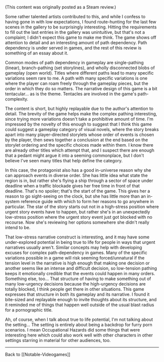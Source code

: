 (This content was originally posted as a Steam review.)

Some rather talented artists contributed to this, and while I confess to having gone in with low expectations, I found route-hunting for the last few scenes in the gallery to be surprisingly interesting. Hitting the requirements to fill out the last entries in the gallery was unintuitive, but that's not a complaint; I didn't expect this game to make me think. The game shows off attention to detail and an interesting amount of path dependency. Path dependency is under served in games, and the rest of this review is something of an essay about it.  
  
Common modes of path dependency in gameplay are single-pathing (linear), branch-pathing (set storylines), and wholly disconnected blobs of gameplay (open world). Titles where different paths lead to many specific variations seem rare to me. A path with many specific variations is one where the player can roam freely through the gameplay pieces, but the order in which they do so matters. The narrative design of this game is a bit tentacular... as is the theme. Tentacles are involved in the game's path-complexity.  
  
The content is short, but highly replayable due to the author's attention to detail. The brevity of the game helps make the complex pathing interesting, since trying more variations doesn't take a prohibitive amount of time. I'm impressed by the novelty of this enough to suggest that I think this game could suggest a gameplay category of visual novels, where the story breaks apart into many player-directed storylets whose order of events is chosen by the player, then sews together a conclusion at the end based on the storylet ordering and the specific choices made within them. I know there are already other titles which attempt that, and I suspect there are enough that a pedant might argue it into a seeming commonplace, but I don't believe I've seen many titles that help define the category.  
  
In this case, the protagonist also has a good in-universe reason why she can approach events in diverse order. She has little idea what state the region is in, but rather she's flying a ship through a sector of space under deadline when a traffic blockade gives her free time in front of that deadline. That's no spoiler; that's the start of the game. This gives her a reason to go sight-seeing on the clock, but she has little more than an in-system reference guide with which to form her reasons to go anywhere in particular. The star of the story starts out not in a high-stress position where urgent story events have to happen, but rather she's in an unexpectedly low-stress position where the urgent story event just got blocked with no recourse. Now she's reviewing her options somewhere she didn't really intend to be.  
  
That low-stress narrative construct is interesting, and it may have some under-explored potential in being true to life for people in ways that urgent narratives usually aren't. Similar concepts may help with developing excuses for complex path-dependency in games. Many of the specific variations possible in a game will risk seeming forced/unnatural if the tension level in the narrative is high enough that making one decision or another seems like an intense and difficult decision, so low-tension pathing keeps it emotionally credible that the events could happen in many orders. Something else, too... That structure of having to make something out of many low-urgency decisions because the high-urgency decisions are totally blocked, I think people get there in other situations. This game expresses that structure in both its gameplay and its narrative. I found it bite-sized and replayable enough to invite thoughts about its structure, and it reminded me of things that happen well outside of the usual blast radius for a pornographic title.  
  
Ah, of course, when I talk about true to life potential, I'm not talking about the setting... The setting is entirely about being a backdrop for furry porn scenarios. I mean Occupational Hazards did some things that were interesting here which could also work well with other characters in other settings starring in material for other audiences, too.

---
Back to [[Notable-Videogames]]